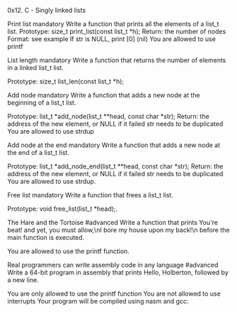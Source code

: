 0x12. C - Singly linked lists

Print list mandatory Write a function that prints all the elements of a list_t list.
Prototype: size_t print_list(const list_t *h); Return: the number of nodes Format: see example If str is NULL, print [0] (nil) You are allowed to use printf

List length mandatory
Write a function that returns the number of elements in a linked list_t list.

Prototype: size_t list_len(const list_t *h);

Add node mandatory
Write a function that adds a new node at the beginning of a list_t list.

Prototype: list_t *add_node(list_t **head, const char *str); Return: the address of the new element, or NULL if it failed str needs to be duplicated You are allowed to use strdup

Add node at the end mandatory
Write a function that adds a new node at the end of a list_t list.

Prototype: list_t *add_node_end(list_t **head, const char *str); Return: the address of the new element, or NULL if it failed str needs to be duplicated You are allowed to use strdup.

Free list mandatory
Write a function that frees a list_t list.

Prototype: void free_list(list_t *head);.

The Hare and the Tortoise #advanced
Write a function that prints You're beat! and yet, you must allow,\nI bore my house upon my back!\n before the main function is executed.

You are allowed to use the printf function.

Real programmers can write assembly code in any language #advanced
Write a 64-bit program in assembly that prints Hello, Holberton, followed by a new line.

You are only allowed to use the printf function You are not allowed to use interrupts Your program will be compiled using nasm and gcc:
